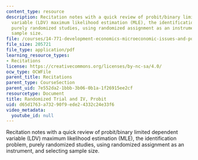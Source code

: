 ```yaml
---
content_type: resource
description: Recitation notes with a quick review of probit/binary limited dependent
  variable (LDV) maximum likelihood estimation (MLE), the identification problem,
  purely randomized studies, using randomized assignment as an instrument, and selecting
  sample size.
file: /courses/14-771-development-economics-microeconomic-issues-and-policy-models-fall-2008/d65d1763a73290f9ede24332c24e33f6_rec4.pdf
file_size: 205721
file_type: application/pdf
learning_resource_types:
- Recitations
license: https://creativecommons.org/licenses/by-nc-sa/4.0/
ocw_type: OCWFile
parent_title: Recitations
parent_type: CourseSection
parent_uid: 7e552da2-1bbb-3b06-0b1a-1f26915ee2cf
resourcetype: Document
title: Randomized Trial and IV, Probit
uid: d65d1763-a732-90f9-ede2-4332c24e33f6
video_metadata:
  youtube_id: null
---
```

Recitation notes with a quick review of probit/binary limited dependent variable (LDV) maximum likelihood estimation (MLE), the identification problem, purely randomized studies, using randomized assignment as an instrument, and selecting sample size.